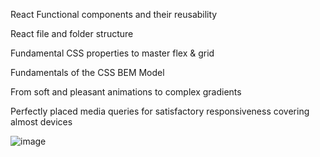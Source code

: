 React Functional components and their reusability

React file and folder structure

Fundamental CSS properties to master flex & grid

Fundamentals of the CSS BEM Model

From soft and pleasant animations to complex gradients

Perfectly placed media queries for satisfactory responsiveness covering almost devices



![image](https://user-images.githubusercontent.com/63373470/170821668-7593bb93-688f-48a6-9a3e-80ff034154d3.png)

